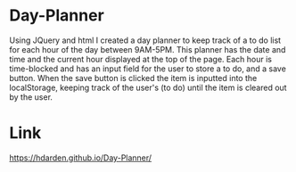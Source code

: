 # Day-Planner

Using JQuery and html I created a day planner to keep track of a to do list for each hour of the day between 9AM-5PM. This planner has the date and time and the current hour displayed at the top of the page. Each hour is time-blocked and has an input field for the user to store a to do, and a save button. When the save button is clicked the item is inputted into the localStorage, keeping track of the user's (to do) until the item is cleared out by the user. 


# Link
https://hdarden.github.io/Day-Planner/

